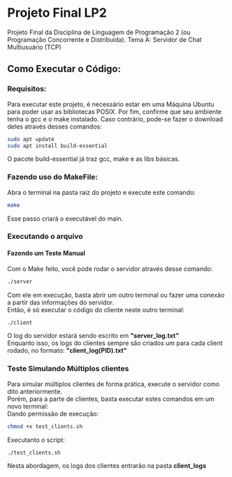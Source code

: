 # Projeto Final LP2
Projeto Final da Disciplina de Linguagem de Programação 2 (ou Programação Concorrente e Distribuída).
Tema A: Servidor de Chat Multiusuário (TCP)


## Como Executar o Código:
### Requisitos:
Para executar este projeto, é necessário estar em uma Máquina Ubuntu para poder usar as bibliotecas POSIX.
Por fim, confirme que seu ambiente tenha o gcc e o make instalado.
Caso contrário, pode-se fazer o download deles através desses comandos:
``` bash
sudo apt update
sudo apt install build-essential
```
O pacote build-essential já traz gcc, make e as libs básicas.

### Fazendo uso do MakeFile:
Abra o terminal na pasta raiz do projeto e execute este comando:
``` bash
make
```
Esse passo criará o executável do main.

### Executando o arquivo

#### Fazendo um Teste Manual
Com o Make feito, você pode rodar o servidor através desse comando:
``` bash
./server
```
Com ele em execução, basta abrir um outro terminal ou fazer uma conexão a partir das informações do servidor.  
Então, é só executar o código do cliente neste outro terminal:
``` bash
./client
```
O log do servidor estará sendo escrito em **"server_log.txt"**  
Enquanto isso, os logs do clientes sempre são criados um para cada client rodado, no formato: **"client_log(PID).txt"**
### Teste Simulando Múltiplos clientes
Para simular múltiplos clientes de forma prática, execute o servidor como dito anteriormente.  
Porém, para a parte de clientes, basta executar estes comandos em um novo terminal:  
Dando permissão de execução:
``` bash
chmod +x test_clients.sh
```
Executanto o script:
``` bash
./test_clients.sh
```
Nesta abordagem, os logs dos clientes entrarão na pasta **client_logs**
